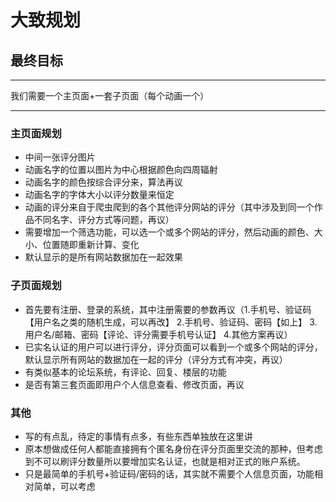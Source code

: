 # 大致规划
## 最终目标
---
我们需要一个主页面+一套子页面（每个动画一个）

---
### 主页面规划
- 中间一张评分图片
- 动画名字的位置以图片为中心根据颜色向四周辐射
- 动画名字的颜色按综合评分来，算法再议
- 动画名字的字体大小以评分数量来恒定
- 动画的评分来自于爬虫爬到的各个其他评分网站的评分（其中涉及到同一个作品不同名字、评分方式等问题，再议）
- 需要增加一个筛选功能，可以选一个或多个网站的评分，然后动画的颜色、大小、位置随即重新计算、变化
- 默认显示的是所有网站数据加在一起效果
### 子页面规划
- 首先要有注册、登录的系统，其中注册需要的参数再议（1.手机号、验证码【用户名之类的随机生成，可以再改】 2.手机号、验证码、密码【如上】 3.用户名/邮箱、密码【评论、评分需要手机号认证】 4.其他方案再议）
- 已实名认证的用户可以进行评分，评分页面可以看到一个或多个网站的评分，默认显示所有网站的数据加在一起的评分（评分方式有冲突，再议）
- 有类似基本的论坛系统，有评论、回复、楼层的功能
- 是否有第三套页面即用户个人信息查看、修改页面，再议
### 其他
- 写的有点乱，待定的事情有点多，有些东西单独放在这里讲
- 原本想做成任何人都能直接拥有个匿名身份在评分页面里交流的那种，但考虑到不可以刷评分数量所以要增加实名认证，也就是相对正式的账户系统。
- 只是最简单的手机号+验证码/密码的话，其实就不需要个人信息页面，功能相对简单，可以考虑